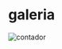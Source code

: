 # galeria

![contador](https://user-images.githubusercontent.com/97907653/149853147-789d26ae-8100-422e-8cae-64da39791889.png)
